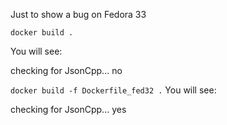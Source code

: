 Just to show a bug on Fedora 33

`
docker build .
`

You will see:

checking for JsonCpp... no

`
docker build -f Dockerfile_fed32 .
`
You will see:

checking for JsonCpp... yes